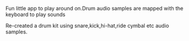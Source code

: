 Fun little app to play around on.Drum audio samples are mapped with the keyboard to play sounds

Re-created a drum kit using snare,kick,hi-hat,ride cymbal etc audio samples.

